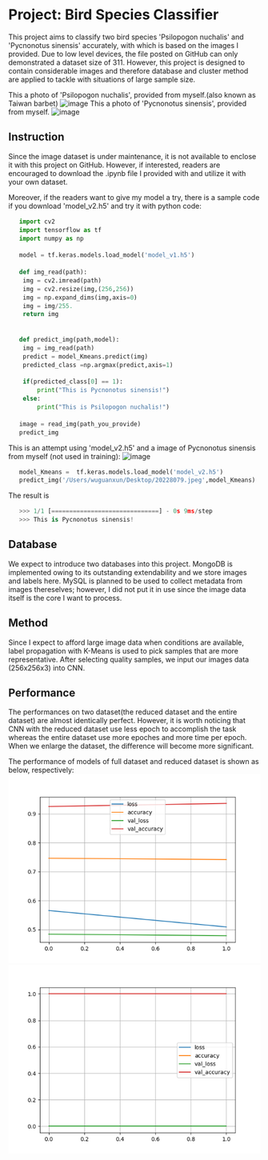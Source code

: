 # Project: Bird Species Classifier
This project aims to classify two bird species 'Psilopogon nuchalis' and 'Pycnonotus sinensis' accurately, with which is based on the images I provided. Due to low level devices, the file posted on GitHub can only demonstrated a dataset size of 311. However, this project is designed to contain considerable images and therefore database and cluster method are applied to tackle with situations of large sample size.

This a photo of 'Psilopogon nuchalis', provided from myself.(also known as Taiwan barbet)
![image](6B1A0315.JPG)
This a photo of 'Pycnonotus sinensis', provided from myself.
![image](6B1A2900.JPG)

## Instruction
Since the image dataset is under maintenance, it is not available to enclose it with this project on GitHub. However, if interested, readers are encouraged to download the .ipynb file I provided with and utilize it with your own dataset. 

Moreover, if the readers want to give my model a try, there is a sample code if you download 'model_v2.h5' and try it with python code:
```py
   import cv2
   import tensorflow as tf
   import numpy as np
   
   model = tf.keras.models.load_model('model_v1.h5')
   
   def img_read(path):
    img = cv2.imread(path)
    img = cv2.resize(img,(256,256))
    img = np.expand_dims(img,axis=0)
    img = img/255.
    return img


   def predict_img(path,model):
    img = img_read(path)
    predict = model_Kmeans.predict(img)
    predicted_class =np.argmax(predict,axis=1)

    if(predicted_class[0] == 1):
        print("This is Pycnonotus sinensis!")
    else:
        print("This is Psilopogon nuchalis!")
   
   image = read_img(path_you_provide)
   predict_img
```
This is an attempt using 'model_v2.h5' and a image of Pycnonotus sinensis from myself (not used in training):
![image](20228079.jpeg)
```py
   model_Kmeans =  tf.keras.models.load_model('model_v2.h5')
   predict_img('/Users/wuguanxun/Desktop/20228079.jpeg',model_Kmeans)
```
The result is 
```py
   >>> 1/1 [==============================] - 0s 9ms/step
   >>> This is Pycnonotus sinensis!
```
## Database
We expect to introduce two databases into this project. MongoDB is implemented owing to its outstanding extendability and we store images and labels here. MySQL is planned to be used to collect metadata from images thereselves; however, I did not put it in use since the image data itself is the core I want to process.

## Method
Since I expect to afford large image data when conditions are available, label propagation with K-Means is used to pick samples that are more representative. After selecting quality samples, we input our images data (256x256x3) into CNN.

## Performance
The performances on two dataset(the reduced dataset and the entire dataset) are almost identically perfect. However, it is worth noticing that CNN with the reduced dataset use less epoch to accomplish the task whereas the entire dataset use more epoches and more time per epoch. When we enlarge the dataset, the difference will become more significant.

The performance of models of full dataset and reduced dataset is shown as below, respectively:
![image](model1.png)
![image](model2.png)
